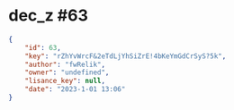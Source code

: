 
# dec_z #63
                
```JSON
{
    "id": 63,
    "key": "rZhYvWrcF&2eTdLjYhSiZrE!4bKeYmGdCrSyS?5k",
    "author": "fwRelik",
    "owner": "undefined",
    "lisance_key": null,
    "date": "2023-1-01 13:06"
}
```
    